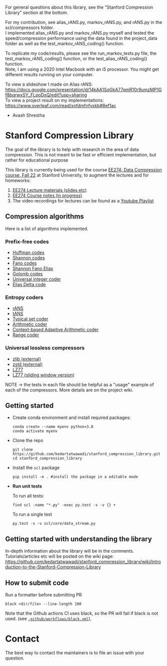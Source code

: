 For general questions about this library, see the "Stanford Compression Library" section at the bottom.  

For my contribution, see alias_rANS.py, markov_rANS.py, and rANS.py in the scl/compressors folder.  
I implemented alias_rANS.py and markov_rANS.py myself and tested the speed/compression performance using the data found in the project_data folder as well as the test_markov_rANS_coding() function.  


To replicate my code/results, please see the run_markov_tests.py file, the test_markov_rANS_coding() function, or the test_alias_rANS_coding() function.   
Note, I am using a 2020 Intel Macbook with an i5 processor. You might get different results running on your computer.  

To view a slideshow I made on Alias rANS: https://docs.google.com/presentation/d/14kAA1SqGkA77qmR10r9umzMP1Gf8bqrwxSY_FLpoDxQ/edit?usp=sharing  
To view a project result on my implementations: https://www.overleaf.com/read/xnfdmfnfyskb#8ef1ac

- Avash Shrestha

  
# Stanford Compression Library
The goal of the library is to help with research in the area of data compression. This is not meant to be fast or efficient implementation, but rather for educational purpose

This library is currently being used for the course [EE274: Data Compression course, Fall 22](https://stanforddatacompressionclass.github.io/Fall22/) at Stanford University, to augment the lectures and for homeworks: 
1. [EE274 Lecture materials (slides etc)](https://stanforddatacompressionclass.github.io/Fall22/lectures/)
2. [EE274 Course notes (in progress)](https://stanforddatacompressionclass.github.io/notes/)
3. The video recordings for lectures can be found as a [Youtube Playlist](https://youtube.com/playlist?list=PLv_7iO_xlL0Jgc35Pqn7XP5VTQ5krLMOl)


## Compression algorithms
Here is a list of algorithms implemented.

### Prefix-free codes
- [Huffman codes](scl/compressors/huffman_coder.py)
- [Shannon codes](scl/compressors/shannon_coder.py)
- [Fano codes](scl/compressors/fano_coder.py)
- [Shannon Fano Elias](scl/compressors/shannon_fano_elias_coder.py)
- [Golomb codes](scl/compressors/golomb_coder.py)
- [Universal integer coder](scl/compressors/universal_uint_coder.py)
- [Elias Delta code](scl/compressors/elias_delta_uint_coder.py)

### Entropy coders
- [rANS](scl/compressors/rANS.py)
- [tANS](scl/compressors/tANS.py)
- [Typical set coder](scl/compressors/typical_set_coder.py)
- [Arithmetic coder](scl/compressors/arithmetic_coding.py)
- [Context-based Adaptive Arithmetic coder](scl/compressors/probability_models.py)
- [Range coder](scl/compressors/range_coder.py)

### Universal lossless compressors
- [zlib (external)](scl/external_compressors/zlib_external.py)
- [zstd (external)](scl/external_compressors/zstd_external.py)
- [LZ77](scl/compressors/lz77.py)
- [LZ77 (sliding window version)](scl/compressors/lz77_sliding_window.py)


NOTE -> the tests in each file should be helpful as a "usage" example of each of the compressors. More details are on the project wiki.


## Getting started
- Create conda environment and install required packages:
    ```
    conda create --name myenv python=3.8
    conda activate myenv
    ```
- Clone the repo
    ```
    git clone https://github.com/kedartatwawadi/stanford_compression_library.git
    cd stanford_compression_library
    ```
- Install the `scl` package
    ```
    pip install -e . #install the package in a editable mode
    ``` 

- **Run unit tests**

  To run all tests:
    ```
    find scl -name "*.py" -exec py.test -s -v {} +
    ```

  To run a single test
  ```
  py.test -s -v scl/core/data_stream.py
  ```

## Getting started with understanding the library
In-depth information about the library will be in the comments. Tutorials/articles etc will be posted on the wiki page: 
https://github.com/kedartatwawadi/stanford_compression_library/wiki/Introduction-to-the-Stanford-Compression-Library

## How to submit code

Run a formatter before submitting PR
```
black <dir/file> --line-length 100
```

Note that the Github actions CI uses black, so the PR will fail if black is not used. (see [`.github/workflows/black.yml`](.github/workflows/black.yml)),  
#
# Contact
The best way to contact the maintainers is to file an issue with your question. 
